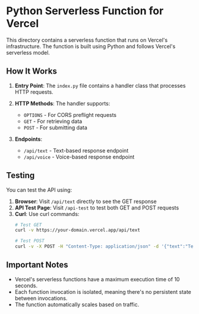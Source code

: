 # Python Serverless Function for Vercel

This directory contains a serverless function that runs on Vercel's infrastructure. The function is built using Python and follows Vercel's serverless model.

## How It Works

1. **Entry Point**: The `index.py` file contains a handler class that processes HTTP requests.
   
2. **HTTP Methods**: The handler supports:
   - `OPTIONS` - For CORS preflight requests
   - `GET` - For retrieving data
   - `POST` - For submitting data

3. **Endpoints**:
   - `/api/text` - Text-based response endpoint
   - `/api/voice` - Voice-based response endpoint

## Testing

You can test the API using:

1. **Browser**: Visit `/api/text` directly to see the GET response
2. **API Test Page**: Visit `/api-test` to test both GET and POST requests
3. **Curl**: Use curl commands:
   ```bash
   # Test GET
   curl -v https://your-domain.vercel.app/api/text
   
   # Test POST
   curl -v -X POST -H "Content-Type: application/json" -d '{"text":"Test message"}' https://your-domain.vercel.app/api/text
   ```

## Important Notes

- Vercel's serverless functions have a maximum execution time of 10 seconds.
- Each function invocation is isolated, meaning there's no persistent state between invocations.
- The function automatically scales based on traffic. 